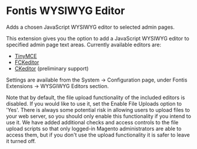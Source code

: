 Fontis WYSIWYG Editor
=====================

Adds a chosen JavaScript WYSIWYG editor to selected admin pages.

This extension gives you the option to add a JavaScript WYSIWYG editor to specified admin page text areas. Currently available editors are:

* [TinyMCE](http://tinymce.moxiecode.com/)
* [FCKeditor](http://www.fckeditor.net/)
* [CKeditor](http://ckeditor.com/) (preliminary support)

Settings are available from the System &rarr; Configuration page, under Fontis Extensions &rarr; WYSGIWYG Editors section.

Note that by default, the file upload functionality of the included editors is disabled. If you would like to use it, set the Enable File Uploads option to 'Yes'. There is always some potential risk in allowing users to upload files to your web server, so you should only enable this functionality if you intend to use it. We have added additional checks and access controls to the file upload scripts so that only logged-in Magento administrators are able to access them, but if you don't use the upload functionality it is safer to leave it turned off.
